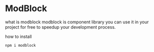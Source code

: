 # ModBlock

what is modblock
    modblock is component library you can use it in your project for free to speedup your development process. 

how to install 

```
npm i modblock

```